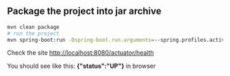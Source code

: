 ## Package the project into jar archive

```bash
mvn clean package
# run the project
mvn spring-boot:run -Dspring-boot.run.arguments=--spring.profiles.active=dev
```

Check the site [http://localhost:8080/actuator/health](http://localhost:8081/actuator/health)

You should see like this:
**{"status":"UP"}** in browser